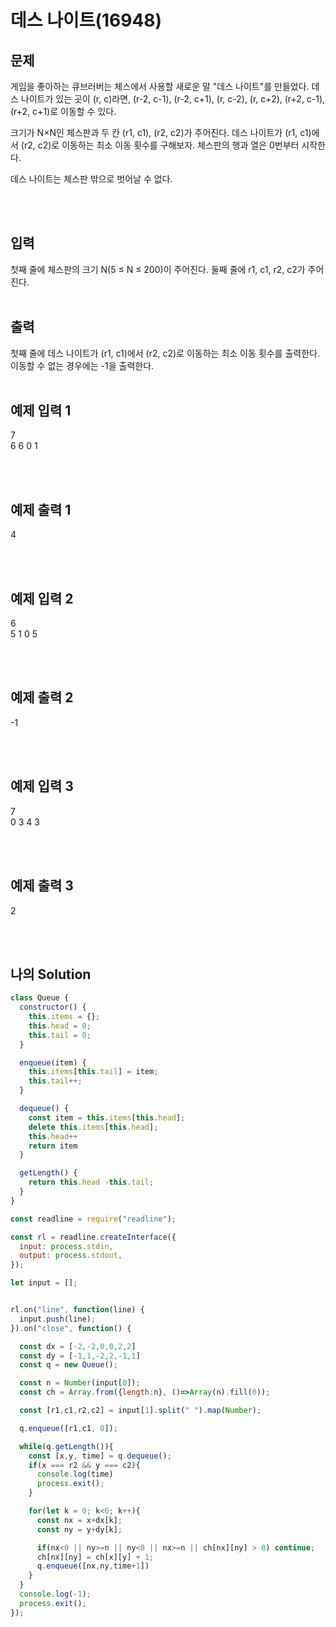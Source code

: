 # 데스 나이트(16948)

## 문제

게임을 좋아하는 큐브러버는 체스에서 사용할 새로운 말 "데스 나이트"를 만들었다. 데스 나이트가 있는 곳이 (r, c)라면, (r-2, c-1), (r-2, c+1), (r, c-2), (r, c+2), (r+2, c-1), (r+2, c+1)로 이동할 수 있다.

크기가 N×N인 체스판과 두 칸 (r1, c1), (r2, c2)가 주어진다. 데스 나이트가 (r1, c1)에서 (r2, c2)로 이동하는 최소 이동 횟수를 구해보자. 체스판의 행과 열은 0번부터 시작한다.

데스 나이트는 체스판 밖으로 벗어날 수 없다.

<br/>
<br/>

## 입력

첫째 줄에 체스판의 크기 N(5 ≤ N ≤ 200)이 주어진다. 둘째 줄에 r1, c1, r2, c2가 주어진다.
<br/>
<br/>

## 출력

첫째 줄에 데스 나이트가 (r1, c1)에서 (r2, c2)로 이동하는 최소 이동 횟수를 출력한다. 이동할 수 없는 경우에는 -1을 출력한다.
<br/>
<br/>

## 예제 입력 1

7<br/>
6 6 0 1

<br/><br/>

## 예제 출력 1

4

<br/>
<br/>

## 예제 입력 2

6<br/>
5 1 0 5

<br/><br/>

## 예제 출력 2

-1

<br/>
<br/>

## 예제 입력 3

7<br/>
0 3 4 3

<br/><br/>

## 예제 출력 3

2

<br/>
<br/>

## 나의 Solution

```javascript
class Queue {
  constructor() {
    this.items = {};
    this.head = 0;
    this.tail = 0;
  }

  enqueue(item) {
    this.items[this.tail] = item;
    this.tail++;
  }

  dequeue() {
    const item = this.items[this.head];
    delete this.items[this.head];
    this.head++
    return item
  }

  getLength() {
    return this.head -this.tail;
  }
}

const readline = require("readline");

const rl = readline.createInterface({
  input: process.stdin,
  output: process.stdout,
});

let input = [];


rl.on("line", function(line) {
  input.push(line);
}).on("close", function() {

  const dx = [-2,-2,0,0,2,2]
  const dy = [-1,1,-2,2,-1,1]
  const q = new Queue();

  const n = Number(input[0]);
  const ch = Array.from({length:n}, ()=>Array(n).fill(0));

  const [r1,c1,r2,c2] = input[1].split(" ").map(Number);

  q.enqueue([r1,c1, 0]);

  while(q.getLength()){
    const [x,y, time] = q.dequeue();
    if(x === r2 && y === c2){
      console.log(time)
      process.exit();
    }

    for(let k = 0; k<6; k++){
      const nx = x+dx[k];
      const ny = y+dy[k];

      if(nx<0 || ny>=n || ny<0 || nx>=n || ch[nx][ny] > 0) continue;
      ch[nx][ny] = ch[x][y] + 1;
      q.enqueue([nx,ny,time+1])
    }
  }
  console.log(-1);
  process.exit();
});
```

